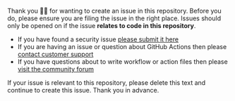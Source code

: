 Thank you 🙇‍♀ for wanting to create an issue in this repository. Before you do, please ensure you are filing the issue in the right place. Issues should only be opened on if the issue **relates to code in this repository**.

* If you have found a security issue [please submit it here](https://hackerone.com/github)
* If you are having an issue or question about GitHub Actions then please [contact customer support](https://help.github.com/en/articles/about-github-actions#contacting-support)
* If you have questions about to write workflow or action files then please [visit the community forum](https://github.community/t5/GitHub-Actions/bd-p/actions)

If your issue is relevant to this repository, please delete this text and continue to create this issue. Thank you in advance.
